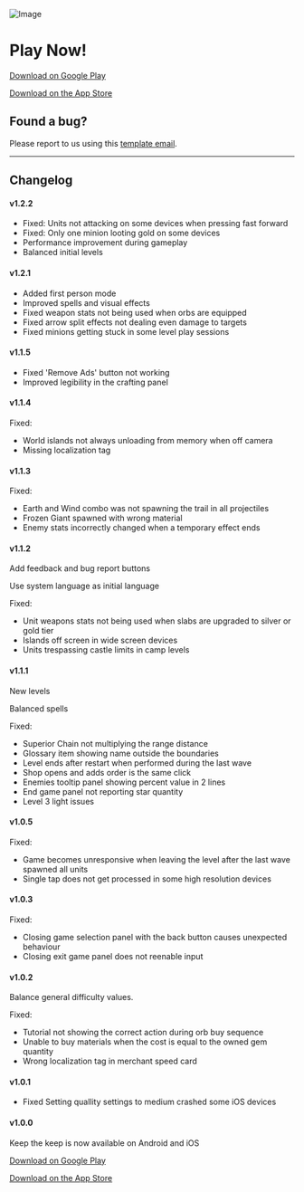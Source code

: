![Image](https://drive.google.com/uc?export=view&id=1k1XfyCoH4iK6ESZfqun0SH4UWojbD9UK)

# Play Now!

[Download on Google Play](https://play.google.com/store/apps/details?id=com.tuskgames.KeepTheKeep)

[Download on the App Store](https://apps.apple.com/app/id1543935852)


## Found a bug?

 Please report to us using this [template email](mailto:keepthekeepgame@gmail.com?Subject=BugReport&Body=To%20help%20us%20understand%20the%20issue%20please%20provide%20us%20the%20following%20information:%0D%0A%0D%0A-%20Game%20version:%20(can%20be%20found%20in%20the%20'Info'%20button%20in%20the%20welcome%20screen)%0D%0A-%20Operating%20System%20version:%20(iOS%20or%20android)%0D%0A-%20Steps%20to%20reproduce%20the%20issue:%0D%0A-%20Attach%20a%20screenshot%20if%20possible).

___

## Changelog


#### v1.2.2

- Fixed: Units not attacking on some devices when pressing fast forward
- Fixed: Only one minion looting gold on some devices
- Performance improvement during gameplay
- Balanced initial levels

#### v1.2.1

- Added first person mode
- Improved spells and visual effects
- Fixed weapon stats not being used when orbs are equipped
- Fixed arrow split effects not dealing even damage to targets
- Fixed minions getting stuck in some level play sessions

#### v1.1.5

- Fixed 'Remove Ads' button not working
- Improved legibility in the crafting panel

#### v1.1.4

Fixed:
- World islands not always unloading from memory when off camera
- Missing localization tag

#### v1.1.3

Fixed:
- Earth and Wind combo was not spawning the trail in all projectiles
- Frozen Giant spawned with wrong material
- Enemy stats incorrectly changed when a temporary effect ends

#### v1.1.2

Add feedback and bug report buttons

Use system language as initial language

Fixed:
- Unit weapons stats not being used when slabs are upgraded to silver or gold tier
- Islands off screen in wide screen devices
- Units trespassing castle limits in camp levels

#### v1.1.1

New levels

Balanced spells

Fixed:
- Superior Chain not multiplying the range distance
- Glossary item showing name outside the boundaries
- Level ends after restart when performed during the last wave
- Shop opens and adds order is the same click
- Enemies tooltip panel showing percent value in 2 lines
- End game panel not reporting star quantity
- Level 3 light issues

#### v1.0.5

Fixed:
- Game becomes unresponsive when leaving the level after the last wave spawned all units
- Single tap does not get processed in some high resolution devices

#### v1.0.3

Fixed:
- Closing game selection panel with the back button causes unexpected behaviour
- Closing exit game panel does not reenable input

#### v1.0.2

Balance general difficulty values.

Fixed:
- Tutorial not showing the correct action during orb buy sequence
- Unable to buy materials when the cost is equal to the owned gem quantity
- Wrong localization tag in merchant speed card

#### v1.0.1

- Fixed Setting quallity settings to medium crashed some iOS devices

#### v1.0.0

Keep the keep is now available on Android and iOS

[Download on Google Play](https://play.google.com/store/apps/details?id=com.tuskgames.KeepTheKeep)

[Download on the App Store](https://apps.apple.com/app/id1543935852)
